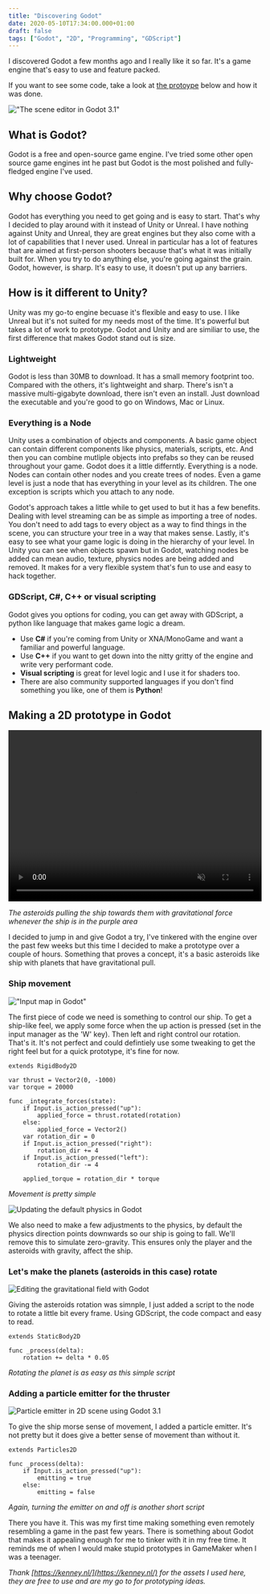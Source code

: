 ```yaml
---
title: "Discovering Godot"
date: 2020-05-10T17:34:00.000+01:00
draft: false
tags: ["Godot", "2D", "Programming", "GDScript"]
---
```


I discovered Godot a few months ago and I really like it so far. It's a game engine that's easy to use and feature packed.

If you want to see some code, take a look at [the protoype](#making-a-2d-prototype-in-godot) below and how it was done.

!["The scene editor in Godot 3.1"](scene.png "Making a asteroids style game with gravity")

## What is Godot?

Godot is a free and open-source game engine. I've tried some other open source game engines int he past but Godot is the most polished and fully-fledged engine I've used.

## Why choose Godot?

Godot has everything you need to get going and is easy to start. That's why I decided to play around with it instead of Unity or Unreal. I have nothing against Unity and Unreal, they are great engines but they also come with a lot of capabilities that I never used. Unreal in particular has a lot of features that are aimed at first-person shooters because that's what it was initially built for. When you try to do anything else, you're going against the grain. Godot, however, is sharp. It's easy to use, it doesn't put up any barriers.

## How is it different to Unity?

Unity was my go-to engine becuase it's flexible and easy to use. I like Unreal but it's not suited for my needs most of the time. It's powerful but takes a lot of work to prototype. Godot and Unity and are similiar to use, the first difference that makes Godot stand out is size.

### Lightweight

Godot is less than 30MB to download. It has a small memory footprint too. Compared with the others, it's lightweight and sharp. There's isn't a massive multi-gigabyte download, there isn't even an install. Just download the executable and you're good to go on Windows, Mac or Linux.

### Everything is a Node

Unity uses a combination of objects and components. A basic game object can contain different components like physics, materials, scripts, etc. And then you can combine mutliple objects into prefabs so they can be reused throughout your game. Godot does it a little differntly. Everything is a node. Nodes can contain other nodes and you create trees of nodes. Even a game level is just a node that has everything in your level as its children. The one exception is scripts which you attach to any node.

Godot's approach takes a little while to get used to but it has a few benefits. Dealing with level streaming can be as simple as importing a tree of nodes. You don't need to add tags to every object as a way to find things in the scene, you can structure your tree in a way that makes sense. Lastly, it's easy to see what your game logic is doing in the hierarchy of your level. In Unity you can see when objects spawn but in Godot, watching nodes be added can mean audio, texture, physics nodes are being added and removed. It makes for a very flexible system that's fun to use and easy to hack together.

### GDScript, C#, C++ or visual scripting

Godot gives you options for coding, you can get away with GDScript, a python like language that makes game logic a dream.

- Use **C#** if you're coming from Unity or XNA/MonoGame and want a familiar and powerful language.
- Use **C++** if you want to get down into the nitty gritty of the engine and write very performant code.
- **Visual scripting** is great for level logic and I use it for shaders too.
- There are also community supported languages if you don't find something you like, one of them is **Python**!

<div id="making-a-2d-prototype-in-godot"></div>

## Making a 2D prototype in Godot

<video width="100%" height="340" controls autoplay loop muted>
	<source src="keep-it-alive.mp4" type="video/mp4">
</video>

_The asteroids pulling the ship towards them with gravitational force whenever the ship is in the purple area_

I decided to jump in and give Godot a try, I've tinkered with the engine over the past few weeks but this time I decided to make a prototype over a couple of hours. Something that proves a concept, it's a basic asteroids like ship with planets that have gravitational pull.

### Ship movement

!["Input map in Godot"](input.png "The input map in Godot used to setup player controls")

The first piece of code we need is something to control our ship. To get a ship-like feel, we apply some force when the up action is pressed (set in the input manager as the 'W' key). Then left and right control our rotation. That's it. It's not perfect and could defintiely use some tweaking to get the right feel but for a quick prototype, it's fine for now.

```gdscript
extends RigidBody2D

var thrust = Vector2(0, -1000)
var torque = 20000

func _integrate_forces(state):
	if Input.is_action_pressed("up"):
		applied_force = thrust.rotated(rotation)
	else:
		applied_force = Vector2()
	var rotation_dir = 0
	if Input.is_action_pressed("right"):
		rotation_dir += 4
	if Input.is_action_pressed("left"):
		rotation_dir -= 4

	applied_torque = rotation_dir * torque
```

_Movement is pretty simple_

![Updating the default physics in Godot](physics.png "Resetting the Default Gravity Vector")

We also need to make a few adjustments to the physics, by default the physics direction points downwards so our ship is going to fall. We'll remove this to simulate zero-gravity. This ensures only the player and the asteroids with gravity, affect the ship.

### Let's make the planets (asteroids in this case) rotate

![Editing the gravitational field with Godot](asteroid.png "The asteroid uses Area2D to pull the ship towards it")

Giving the asteroids rotation was simnple, I just added a script to the node to rotate a little bit every frame. Using GDScript, the code compact and easy to read.

```gdscript
extends StaticBody2D

func _process(delta):
	rotation += delta * 0.05
```

_Rotating the planet is as easy as this simple script_

### Adding a particle emitter for the thruster

![Particle emitter in 2D scene using Godot 3.1](emitter.png "Editing the particle emitter for the thruster")

To give the ship morse sense of movement, I added a particle emitter. It's not pretty but it does give a better sense of movement than without it.

```gdscript
extends Particles2D

func _process(delta):
	if Input.is_action_pressed("up"):
		emitting = true
	else:
		emitting = false
```

_Again, turning the emitter on and off is another short script_

There you have it. This was my first time making something even remotely resembling a game in the past few years. There is something about Godot that makes it appealing enough for me to tinker with it in my free time. It reminds me of when I would make stupid prototypes in GameMaker when I was a teenager.

_Thank [https://kenney.nl/](https://kenney.nl/) for the assets I used here, they are free to use and are my go to for prototyping ideas._
